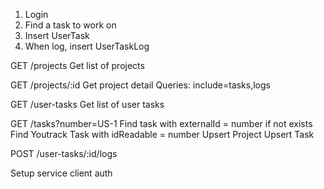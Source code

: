 1. Login
2. Find a task to work on
3. Insert UserTask
4. When log, insert UserTaskLog


GET /projects
Get list of projects

GET /projects/:id
Get project detail
Queries: 
include=tasks,logs

GET /user-tasks
Get list of user tasks

GET /tasks?number=US-1
Find task with externalId = number
if not exists
Find Youtrack Task with idReadable = number
Upsert Project
Upsert Task

POST /user-tasks/:id/logs

Setup service client auth
